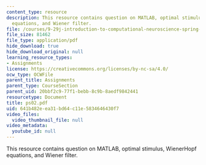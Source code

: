 ```yaml
---
content_type: resource
description: This resource contains question on MATLAB, optimal stimulus, WienerHopf
  equations, and Wiener filter.
file: /courses/9-29j-introduction-to-computational-neuroscience-spring-2004/641b482eea31bd64c11e5834646430f7_ps02.pdf
file_size: 81462
file_type: application/pdf
hide_download: true
hide_download_original: null
learning_resource_types:
- Assignments
license: https://creativecommons.org/licenses/by-nc-sa/4.0/
ocw_type: OCWFile
parent_title: Assignments
parent_type: CourseSection
parent_uid: 20bbf2c9-77f1-bebb-8c9b-8aedf9842441
resourcetype: Document
title: ps02.pdf
uid: 641b482e-ea31-bd64-c11e-5834646430f7
video_files:
  video_thumbnail_file: null
video_metadata:
  youtube_id: null
---
```

This resource contains question on MATLAB, optimal stimulus, WienerHopf equations, and Wiener filter.
